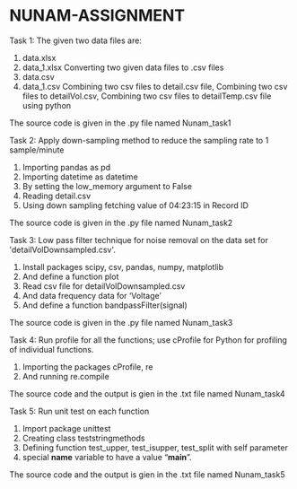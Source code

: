 # NUNAM-ASSIGNMENT

Task 1:
The given two data files are:
1.	data.xlsx
2.	data_1.xlsx
Converting two given data files to .csv files
1.	data.csv
2.	data_1.csv
Combining two csv files to detail.csv file, Combining two csv files to detailVol.csv, Combining two csv files to detailTemp.csv file using python
  
The source code is given in the .py file named Nunam_task1
  
Task 2:
Apply down-sampling method to reduce the sampling rate to 1 sample/minute
1.	Importing pandas as pd
2.	Importing datetime as datetime
3.	By setting the low_memory argument to False
4.	Reading detail.csv
5.	Using down sampling fetching value of 04:23:15 in Record ID
        
The source code is given in the .py file named Nunam_task2

Task 3:
Low pass filter technique for noise removal on the data set for  'detailVolDownsampled.csv'. 
1.	Install packages scipy, csv, pandas, numpy, matplotlib
2.	And define a function plot
3.	Read csv file for detailVolDownsampled.csv
4.	And data frequency data for ‘Voltage’
5.	And define a function bandpassFilter(signal)
   
The source code is given in the .py file named Nunam_task3
  
Task 4:
Run profile for all the functions; use cProfile for Python for profiling of individual functions.
1.	Importing the packages cProfile, re
2.	And running re.compile 
  
The source code and the output is gien in the .txt file named Nunam_task4

Task 5:
Run unit test on each function
1.	Import package unittest
2.	Creating class teststringmethods
3.	Defining function test_upper, test_isupper, test_split with self parameter
4.	special __name__ variable to have a value “__main__”.
  
The source code and the output is gien in the .txt file named Nunam_task5


